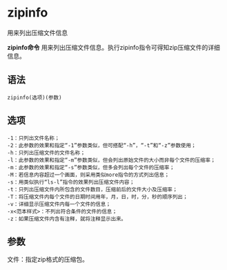 # zipinfo

用来列出压缩文件信息


**zipinfo命令** 用来列出压缩文件信息。执行zipinfo指令可得知zip压缩文件的详细信息。

##  语法

```
zipinfo(选项)(参数)
```

##  选项

```
-1：只列出文件名称；
-2：此参数的效果和指定“-1”参数类似，但可搭配“-h”，“-t”和“-z”参数使用；
-h：只列出压缩文件的文件名称；
-l：此参数的效果和指定“-m”参数类似，但会列出原始文件的大小而非每个文件的压缩率；
-m：此参数的效果和指定“-s”参数类似，但多会列出每个文件的压缩率；
-M：若信息内容超过一个画面，则采用类似more指令的方式列出信息；
-s：用类似执行“ls-l”指令的效果列出压缩文件内容；
-t：只列出压缩文件内所包含的文件数目，压缩前后的文件大小及压缩率；
-T：将压缩文件内每个文件的日期时间用年，月，日，时，分，秒的顺序列出；
-v：详细显示压缩文件内每一个文件的信息；
-x<范本样式>：不列出符合条件的文件的信息；
-z：如果压缩文件内含有注释，就将注释显示出来。
```

##  参数

文件：指定zip格式的压缩包。


